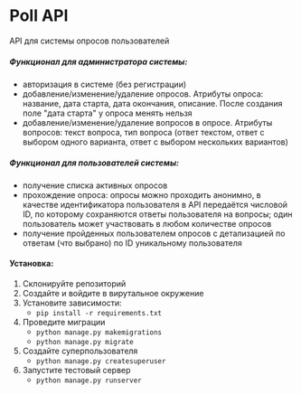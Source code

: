 # Poll API
API для системы опросов пользователей

##### Функционал для администратора системы:
- авторизация в системе (без регистрации)
- добавление/изменение/удаление опросов. Атрибуты опроса: название, дата старта,
  дата окончания, описание. После создания поле "дата старта" у опроса
  менять нельзя
- добавление/изменение/удаление вопросов в опросе. Атрибуты вопросов: текст
  вопроса, тип вопроса (ответ текстом, ответ с выбором одного варианта, ответ с
  выбором нескольких вариантов)

##### Функционал для пользователей системы:
- получение списка активных опросов
- прохождение опроса: опросы можно проходить анонимно, в качестве идентификатора
  пользователя в API передаётся числовой ID, по которому сохраняются ответы
  пользователя на вопросы; один пользователь может участвовать в любом
  количестве опросов
- получение пройденных пользователем опросов с детализацией по ответам
  (что выбрано) по ID уникальному пользователя

#### Установка:
1. Склонируйте репозиторий
2. Создайте и войдите в вирутальное окружение
3. Установите зависимости:
    - `pip install -r requirements.txt`
5. Проведите миграции
    - `python manage.py makemigrations`
    - `python manage.py migrate`
6. Создайте суперпользователя
    - `python manage.py createsuperuser`
7. Запустите тестовый сервер
    - `python manage.py runserver`